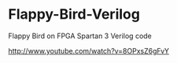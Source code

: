 Flappy-Bird-Verilog
===================

Flappy Bird on FPGA Spartan 3 Verilog code

http://www.youtube.com/watch?v=8OPxsZ6gFvY
